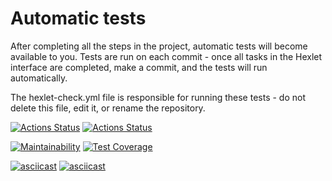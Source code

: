 # Automatic tests

After completing all the steps in the project, automatic tests will become available to you. Tests are run on each commit - once all tasks in the Hexlet interface are completed, make a commit, and the tests will run automatically.

The hexlet-check.yml file is responsible for running these tests - do not delete this file, edit it, or rename the repository.

[![Actions Status](https://github.com/fzxcvbn/php-project-48/actions/workflows/hexlet-check.yml/badge.svg)](https://github.com/fzxcvbn/php-project-48/actions)
[![Actions Status](https://github.com/fzxcvbn/php-project-48/actions/workflows/check.yml/badge.svg)](https://github.com/fzxcvbn/php-project-48/actions)

[![Maintainability](https://api.codeclimate.com/v1/badges/97a85b243d3115e26757/maintainability)](https://codeclimate.com/github/fzxcvbn/php-project-48/maintainability)
[![Test Coverage](https://api.codeclimate.com/v1/badges/97a85b243d3115e26757/test_coverage)](https://codeclimate.com/github/fzxcvbn/php-project-48/test_coverage)

[![asciicast](https://asciinema.org/a/ZrWQEKDHEzHNyqwUHvAGW2z23.svg)](https://asciinema.org/a/ZrWQEKDHEzHNyqwUHvAGW2z23)
[![asciicast](https://asciinema.org/a/1PSALF9LpNJqDrjslitNKOWTs.svg)](https://asciinema.org/a/1PSALF9LpNJqDrjslitNKOWTs)